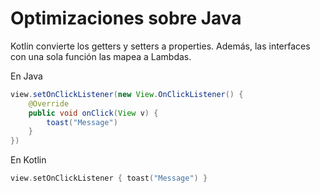 # Optimizaciones sobre Java

Kotlin convierte los getters y setters a properties. Además, las interfaces con una sola función las mapea a Lambdas.

En Java
```java
view.setOnClickListener(new View.OnClickListener() {
    @Override
    public void onClick(View v) {
        toast("Message")
    }
})
```

En Kotlin
```kotlin
view.setOnClickListener { toast("Message") }
```

